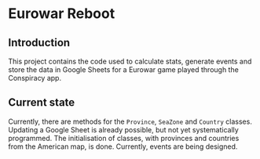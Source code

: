 # Eurowar Reboot

## Introduction

This project contains the code used to calculate stats, generate events and store the data in Google Sheets for a Eurowar game played through the Conspiracy app.

## Current state

Currently, there are methods for the `Province`, `SeaZone` and `Country` classes. Updating a Google Sheet is already possible, but not yet systematically programmed. The initialisation of classes, with provinces and countries from the American map, is done. Currently, events are being designed.
